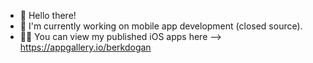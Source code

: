 - 👋 Hello there!
- 📱 I'm currently working on mobile app development (closed source).
- 👨‍💻 You can view my published iOS apps here --> https://appgallery.io/berkdogan

<!---
berkiyo/berkiyo is a ✨ special ✨ repository because its `README.md` (this file) appears on your GitHub profile.
You can click the Preview link to take a look at your changes.
--->
